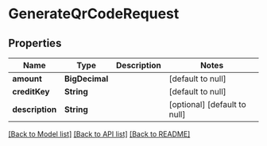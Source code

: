 # GenerateQrCodeRequest

## Properties

| Name            | Type           | Description | Notes                        |
|-----------------|----------------|-------------|------------------------------|
| **amount**      | **BigDecimal** |             | [default to null]            |
| **creditKey**   | **String**     |             | [default to null]            |
| **description** | **String**     |             | [optional] [default to null] |

[[Back to Model list]](../../README.md#documentation-for-models) [[Back to API list]](../../README.md#documentation-for-api-endpoints) [[Back to README]](../../README.md)

